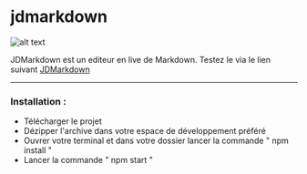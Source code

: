 # jdmarkdown

![alt text](http://jensone.com/JDMd-small.png "Logo JDMarkdown")

JDMarkdown est un editeur en live de Markdown.
Testez le via le lien suivant [JDMarkdown](http://bit.ly/JDMarkdown)

---

### Installation :

+ Télécharger le projet
+ Dézipper l'archive dans votre espace de développement préféré
+ Ouvrer votre terminal et dans votre dossier lancer la commande " npm install "
+ Lancer la commande " npm start "
